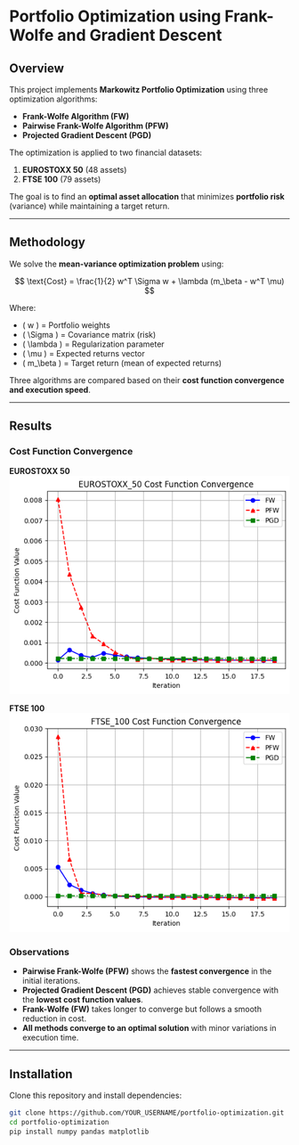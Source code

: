 # Portfolio Optimization using Frank-Wolfe and Gradient Descent

## Overview
This project implements **Markowitz Portfolio Optimization** using three optimization algorithms:

- **Frank-Wolfe Algorithm (FW)**
- **Pairwise Frank-Wolfe Algorithm (PFW)**
- **Projected Gradient Descent (PGD)**

The optimization is applied to two financial datasets:
1. **EUROSTOXX 50** (48 assets)
2. **FTSE 100** (79 assets)

The goal is to find an **optimal asset allocation** that minimizes **portfolio risk** (variance) while maintaining a target return.

---

## Methodology
We solve the **mean-variance optimization problem** using:

$$
\text{Cost} = \frac{1}{2} w^T \Sigma w + \lambda (m_\beta - w^T \mu)
$$


Where:
- \( w \) = Portfolio weights
- \( \Sigma \) = Covariance matrix (risk)
- \( \lambda \) = Regularization parameter
- \( \mu \) = Expected returns vector
- \( m_\beta \) = Target return (mean of expected returns)

Three algorithms are compared based on their **cost function convergence and execution speed**.

---

## Results
### Cost Function Convergence

**EUROSTOXX 50**
![EUROSTOXX 50 Convergence](portofolio_optimization_1.png)

**FTSE 100**
![FTSE 100 Convergence](portofolio_optimization_2.png)

### Observations
- **Pairwise Frank-Wolfe (PFW)** shows the **fastest convergence** in the initial iterations.
- **Projected Gradient Descent (PGD)** achieves stable convergence with the **lowest cost function values**.
- **Frank-Wolfe (FW)** takes longer to converge but follows a smooth reduction in cost.
- **All methods converge to an optimal solution** with minor variations in execution time.

---

## Installation
Clone this repository and install dependencies:
```bash
git clone https://github.com/YOUR_USERNAME/portfolio-optimization.git
cd portfolio-optimization
pip install numpy pandas matplotlib

